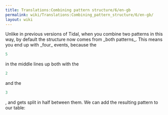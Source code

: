 ```yaml
---
title: Translations:Combining pattern structure/6/en-gb
permalink: wiki/Translations:Combining_pattern_structure/6/en-gb/
layout: wiki
---
```


Unlike in previous versions of Tidal, when you combine two patterns in
this way, by default the structure now comes from \_both patterns\_.
This means you end up with \_four\_ events, because the

``` Haskell
5
```

in the middle lines up both with the

``` Haskell
2
```

and the

``` Haskell
3
```

, and gets split in half between them. We can add the resulting pattern
to our table:
